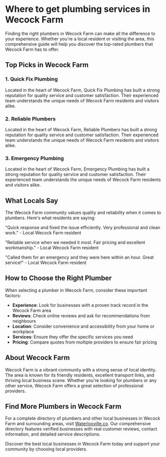 # Where to get plumbing services in Wecock Farm

Finding the right plumbers in Wecock Farm can make all the difference to your experience. Whether you're a local resident or visiting the area, this comprehensive guide will help you discover the top-rated plumbers that Wecock Farm has to offer.

## Top Picks in Wecock Farm

### 1. Quick Fix Plumbing
Located in the heart of Wecock Farm, Quick Fix Plumbing has built a strong reputation for quality service and customer satisfaction. Their experienced team understands the unique needs of Wecock Farm residents and visitors alike.

### 2. Reliable Plumbers
Located in the heart of Wecock Farm, Reliable Plumbers has built a strong reputation for quality service and customer satisfaction. Their experienced team understands the unique needs of Wecock Farm residents and visitors alike.

### 3. Emergency Plumbing
Located in the heart of Wecock Farm, Emergency Plumbing has built a strong reputation for quality service and customer satisfaction. Their experienced team understands the unique needs of Wecock Farm residents and visitors alike.

## What Locals Say

The Wecock Farm community values quality and reliability when it comes to plumbers. Here's what residents are saying:

"Quick response and fixed the issue efficiently. Very professional and clean work." - Local Wecock Farm resident

"Reliable service when we needed it most. Fair pricing and excellent workmanship." - Local Wecock Farm resident

"Called them for an emergency and they were here within an hour. Great service!" - Local Wecock Farm resident

## How to Choose the Right Plumber

When selecting a plumber in Wecock Farm, consider these important factors:

- **Experience**: Look for businesses with a proven track record in the Wecock Farm area
- **Reviews**: Check online reviews and ask for recommendations from neighbours
- **Location**: Consider convenience and accessibility from your home or workplace
- **Services**: Ensure they offer the specific services you need
- **Pricing**: Compare quotes from multiple providers to ensure fair pricing

## About Wecock Farm

Wecock Farm is a vibrant community with a strong sense of local identity. The area is known for its friendly residents, excellent transport links, and thriving local business scene. Whether you're looking for plumbers or any other service, Wecock Farm offers a great selection of professional providers.

## Find More Plumbers in Wecock Farm

For a complete directory of plumbers and other local businesses in Wecock Farm and surrounding areas, visit [Waterlooville.co](https://waterlooville.co). Our comprehensive directory features verified businesses with real customer reviews, contact information, and detailed service descriptions.

Discover the best local businesses in Wecock Farm today and support your community by choosing local providers.

